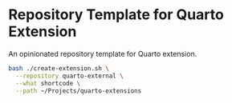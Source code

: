 # Repository Template for Quarto Extension

An opinionated repository template for Quarto extension.

```bash
bash ./create-extension.sh \
  --repository quarto-external \
  --what shortcode \
  --path ~/Projects/quarto-extensions
```

